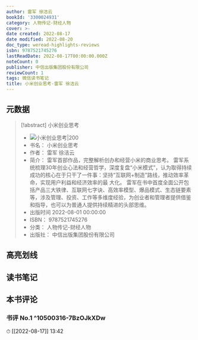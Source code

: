 ```yaml
---
author: 雷军 徐洁云
bookId: '3300024931'
category: 人物传记-财经人物
cover: >-
date created: 2022-08-17
date modified: 2022-08-20
doc_type: weread-highlights-reviews
isbn: 9787521745276
lastReadDate: 2022-08-17T00:00:00.000Z
noteCount: 0
publisher: 中信出版集团股份有限公司
reviewCount: 1
tags: 微信读书笔记
title: 小米创业思考-雷军 徐洁云
---
```


## 元数据

> [!abstract] 小米创业思考
> - ![ 小米创业思考|200](https://weread-1258476243.file.myqcloud.com/weread/cover/31/3300024931/t7_3300024931.jpg)
> - 书名： 小米创业思考
> - 作者： 雷军 徐洁云
> - 简介： 雷军首部作品，完整解析创办和经营小米的商业思考。 雷军系统梳理30年创业心法和经营哲学，深度复盘“小米模式”，认为取得持续成功的核心在于只干了一件事：坚持“互联网+制造”路线，推动效率革命，实现用户利益和经济效率的最 大化。 雷军在书中首度全面公开包括产品三大铁律、互联网七字诀、高效率模型、爆品模式、生态链要素等，涉及管理、投资、工作等多维度经验，为创业者和管理者提供借鉴和指导，也可以为普通人提供持续精进的头部思维。
> - 出版时间 2022-08-01 00:00:00
> - ISBN： 9787521745276
> - 分类： 人物传记-财经人物
> - 出版社： 中信出版集团股份有限公司

## 高亮划线

## 读书笔记

## 本书评论

### 书评 No.1 ^10500316-7BzOJkXDw

⏱ [[2022-08-17]] 13:42

